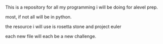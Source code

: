This is a repository for all my programming i will be doing for alevel prep.

most, if not all will be in python.

the resource i will use is rosetta stone and project euler

each new file will each be a new challenge. 

